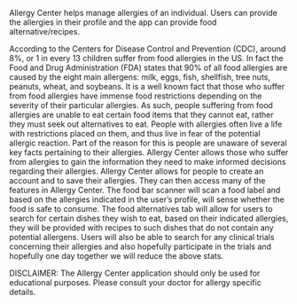 

Allergy Center helps manage allergies of an individual. Users can provide the allergies in their profile and the app can provide food alternative/recipes.

According to the Centers for Disease Control and Prevention (CDC), around 8%, or 1 in every 13 children suffer from food allergies in the US. In fact the Food and Drug Administration (FDA) states that 90% of all food allergies are caused by the eight main allergens: milk, eggs, fish, shellfish, tree nuts, peanuts, wheat, and soybeans. It is a well known fact that those who suffer from food allergies have immense food restrictions depending on the severity of their particular allergies. As such, people suffering from food allergies are unable to eat certain food items that they cannot eat, rather they must seek out alternatives to eat. People with allergies often live a life with restrictions placed on them, and thus live in fear of the potential allergic reaction. Part of the reason for this is people are unaware of several key facts pertaining to their allergies. Allergy Center allows those who suffer from allergies to gain the information they need to make informed decisions regarding their allergies. Allergy Center allows for people to create an account and to save their allergies. They can then access many of the features in Allergy Center. The food bar scanner will scan a food label and based on the allergies indicated in the user’s profile, will sense whether the food is safe to consume. The food alternatives tab will allow for users to search for certain dishes they wish to eat, based on their indicated allergies, they will be provided with recipes to such dishes that do not contain any potential allergens. Users will also be able to search for any clinical trials concerning their allergies and also hopefully participate in the trials and hopefully one day together we will reduce the above stats.

DISCLAIMER: The Allergy Center application should only be used for educational purposes. Please consult your doctor for allergy specific details.
